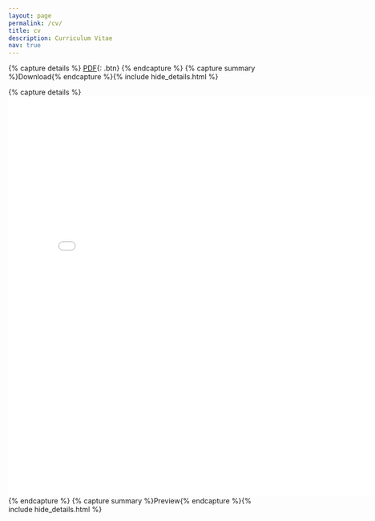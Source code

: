 ```yaml
---
layout: page
permalink: /cv/
title: cv
description: Curriculum Vitae
nav: true
---
```

{% capture details %}
[PDF](../assets/pdf/my_cv.pdf){: .btn}
{% endcapture %}
{% capture summary %}Download{% endcapture %}{% include hide_details.html %}

{% capture details %}
<embed src="../assets/pdf/my_cv.pdf" width="800" height="800">
{% endcapture %}
{% capture summary %}Preview{% endcapture %}{% include hide_details.html %}
